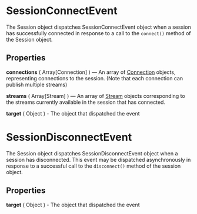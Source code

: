 # SessionConnectEvent

The Session object dispatches SessionConnectEvent object when a session has successfully connected in response to a call to the `connect()` method of the Session object.

## Properties

**connections** ( Array[Connection] ) — An array of [Connection](connection.md) objects, representing connections to the session. (Note that each connection can publish multiple streams)

**streams** ( Array[Stream] ) —  An array of [Stream](stream.md) objects corresponding to the streams currently available in the session that has connected.

**target** ( Object ) - The object that dispatched the event


# SessionDisconnectEvent

The Session object dispatches SessionDisconnectEvent object when a session has disconnected. This event may be dispatched asynchronously in response to a successful call to the `disconnect()` method of the session object.

## Properties

**target** ( Object ) - The object that dispatched the event
